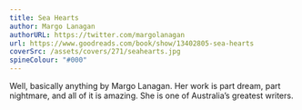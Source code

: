 ```yaml
---
title: Sea Hearts
author: Margo Lanagan
authorURL: https://twitter.com/margolanagan
url: https://www.goodreads.com/book/show/13402805-sea-hearts
coverSrc: /assets/covers/271/seahearts.jpg
spineColour: "#000"
---
```


Well, basically anything by Margo Lanagan. Her work is part dream, part nightmare, and all of it is amazing. She is one of Australia’s greatest writers.
